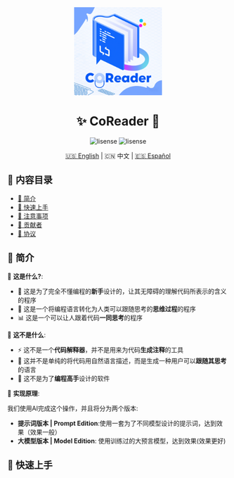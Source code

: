 <div align="center">
  <img src="logo.png" width="200" height="200">
  <h1>✨ CoReader 🚀</h1>
  
  ![lisense](https://img.shields.io/github/license/EasonTechno/CoReader?color=blue)
  ![lisense](https://img.shields.io/badge/Eason-Techno-blue)

  [🇺🇸 English](README-us.md) | 🇨🇳 中文 | [🇪🇸 Español](docs/README-es.md)
</div>

## 📑 内容目录
- [🌟 简介](#-简介)
- [🚀 快速上手](#-快速上手)
- [🧩 注意事项](#-注意事项)
- [🤝 贡献者](#-贡献者)
- [📄 协议](#-协议)

## 🌟 简介
🎯 **这是什么?**:
- 🧠 这是为了完全不懂编程的**新手**设计的，让其无障碍的理解代码所表示的含义的程序
- 🔄 这是一个将编程语言转化为人类可以跟随思考的**思维过程**的程序
- 📊 这是一个可以让人跟着代码**一同思考**的程序

🔧 **这不是什么**:
- ⚡️ 这不是一个**代码解释器**，并不是用来为代码**生成注释**的工具
- 🧪 这并不是单纯的将代码用自然语言描述，而是生成一种用户可以**跟随其思考**的语言
- 📱 这不是为了**编程高手**设计的软件

🔧 **实现原理**:

我们使用AI完成这个操作，并且将分为两个版本:
- **提示词版本 | Prompt Edition**:使用一套为了不同模型设计的提示词，达到效果（效果一般）
- **大模型版本 | Model  Edition**: 使用训练过的大预言模型，达到效果(效果更好)

## 🚀 快速上手




